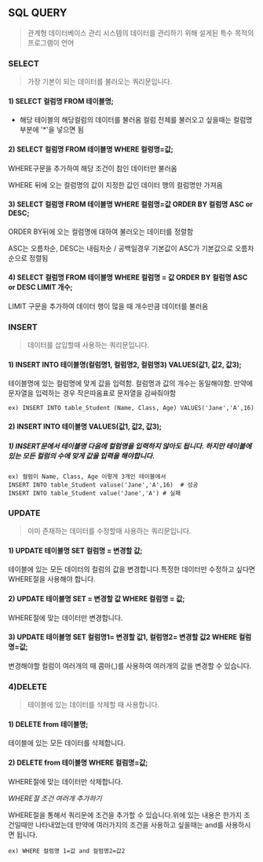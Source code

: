 ## SQL QUERY

> 관계형 데이터베이스 관리 시스템의 데이터를 관리하기 위해 설게된 특수 목적의 프로그램이 언어

### SELECT

> 가장 기본이 되는 데이터를 불러오는 쿼리문입니다.

#### 1) SELECT 컬럼명 FROM 테이블명;

- 해당 테이블의 해당컬럼의 데이터를 불러옴 컬럼 전체를 불러오고 싶을때는 컬럼명 부분에 '*'을 넣으면 됨

#### 2) SELECT 컬럼명 FROM 테이블명 WHERE 컬렁명=값;

WHERE구문을 추가하여 해당 조건이 참인 데이터만 불러옴

WHERE 뒤에 오는 컬럼명의 값이 지정한 값인 데이터 행의 컬럼명만 가져옴

#### 3) SELECT 컬럼명 FROM 테이블명 WHERE 컬럼명=값 ORDER BY 컬럼명 ASC or DESC;

ORDER BY뒤에 오는 컬럼명에 대하여 불러오는 데이터를 정렬함 

ASC는 오름차순, DESC는 내림차순 / 공백일경우 기본값이 ASC가 기본값으로 오름차순으로 정렬됨

#### 4) SELECT 컬럼명 FROM 테이블명 WHERE 컬럼명 = 값 ORDER BY 컬럼명 ASC or DESC LIMIT 개수;

LIMIT 구문을 추가하여 데이터 행이 많을 때 개수만큼 데이터를 불러옴

### INSERT

> 데이터를 삽입할때 사용하는 쿼리문입니다.

#### 1) INSERT INTO 테이블명(컬럼명1, 컬럼명2, 컬럼명3) VALUES(값1, 값2, 값3);

테이블명에 있는 컬럼명에 맞게 값을 입력함. 컬럼명과 값의 개수는 동일해야함. 만약에 문자열을 입력하는 경우 작은따옴표로 문자열을 감싸줘야함

````
ex) INSERT INTO table_Student (Name, Class, Age) VALUES('Jane','A',16)
````

#### 2) INSERT INTO 테이블명 VALUES(값1, 값2, 값3);

##### 1) INSERT문에서 테이블명 다음에 컬럼명을 입력하지 않아도 됩니다. 하지만 테이블에 있는 모든 컬럼의 수에 맞게 값을 입력을 해야합니다.

```
ex) 컬럼이 Name, Class, Age 이렇게 3개인 테이블에서
INSERT INTO table_Student valuse('Jane','A',16)  # 성공
INSERT INTO table_Student value('Jane','A') # 실패
```

### UPDATE

> 이미 존재하는 데이터를 수정할때 사용하는 쿼리문입니다.

#### 1) UPDATE 테이블명 SET 컬럼명 = 변경할 값;

테이블에 있는 모든 데이터의 컬럼의 값을 변경합니다.특정한 데이터만 수정하고 싶다면 WHERE절을 사용해야 합니다.

#### 2) UPDATE 테이블명 SET = 변경할 값 WHERE 컬럼명 = 값;

WHERE절에 맞는 데이터만 변경합니다.

#### 3) UPDATE 테이블명 SET 컬럼명1= 변경할 값1, 컬럼명2= 변경할 값2 WHERE 컬럼명=값;

변경해야할 컬럼이 여러개의 때 콤마(,)를 사용하여 여러개의 값을 변경할 수 있습니다.

### 4)DELETE

> 테이블에 있는 데이터를 삭제할 때 사용합니다.

#### 1) DELETE from 테이블명;

테이블에 있는 모든 데이터를 삭제합니다.

#### 2) DELETE from 테이블명 WHERE 컬럼명=값;

WHERE절에 맞는 데이터만 삭제합니다.

*WHERE절 조건 여러개 추가하기*

WHERE절을 통해서 쿼리문에 조건을 추가할 수 있습니다.위에 있는 내용은 한가지 조건일때만 나타내었는데 만약에 여러가지의 조건을 사용하고 싶을때는 and를 사용하시면 됩니다.

````
ex) WHERE 컬럼명 1=값 and 컬럼명2=값2
````


